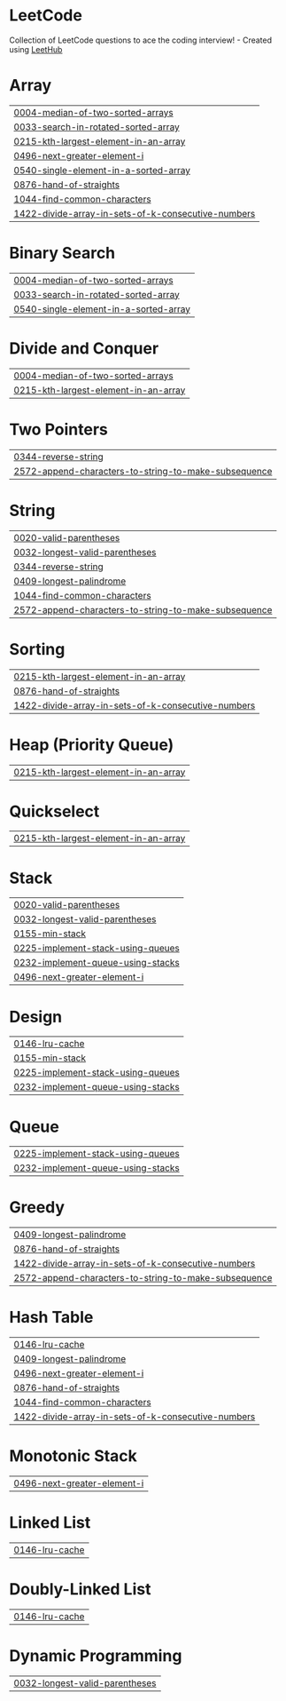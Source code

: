 # LeetCode
Collection of LeetCode questions to ace the coding interview! - Created using [LeetHub](https://github.com/QasimWani/LeetHub)


# Array
|  |
| ------- |
| [0004-median-of-two-sorted-arrays](https://github.com/mohammad-sohel04/LeetCode/tree/master/0004-median-of-two-sorted-arrays) |
| [0033-search-in-rotated-sorted-array](https://github.com/mohammad-sohel04/LeetCode/tree/master/0033-search-in-rotated-sorted-array) |
| [0215-kth-largest-element-in-an-array](https://github.com/mohammad-sohel04/LeetCode/tree/master/0215-kth-largest-element-in-an-array) |
| [0496-next-greater-element-i](https://github.com/mohammad-sohel04/LeetCode/tree/master/0496-next-greater-element-i) |
| [0540-single-element-in-a-sorted-array](https://github.com/mohammad-sohel04/LeetCode/tree/master/0540-single-element-in-a-sorted-array) |
| [0876-hand-of-straights](https://github.com/mohammad-sohel04/LeetCode/tree/master/0876-hand-of-straights) |
| [1044-find-common-characters](https://github.com/mohammad-sohel04/LeetCode/tree/master/1044-find-common-characters) |
| [1422-divide-array-in-sets-of-k-consecutive-numbers](https://github.com/mohammad-sohel04/LeetCode/tree/master/1422-divide-array-in-sets-of-k-consecutive-numbers) |
# Binary Search
|  |
| ------- |
| [0004-median-of-two-sorted-arrays](https://github.com/mohammad-sohel04/LeetCode/tree/master/0004-median-of-two-sorted-arrays) |
| [0033-search-in-rotated-sorted-array](https://github.com/mohammad-sohel04/LeetCode/tree/master/0033-search-in-rotated-sorted-array) |
| [0540-single-element-in-a-sorted-array](https://github.com/mohammad-sohel04/LeetCode/tree/master/0540-single-element-in-a-sorted-array) |
# Divide and Conquer
|  |
| ------- |
| [0004-median-of-two-sorted-arrays](https://github.com/mohammad-sohel04/LeetCode/tree/master/0004-median-of-two-sorted-arrays) |
| [0215-kth-largest-element-in-an-array](https://github.com/mohammad-sohel04/LeetCode/tree/master/0215-kth-largest-element-in-an-array) |
# Two Pointers
|  |
| ------- |
| [0344-reverse-string](https://github.com/mohammad-sohel04/LeetCode/tree/master/0344-reverse-string) |
| [2572-append-characters-to-string-to-make-subsequence](https://github.com/mohammad-sohel04/LeetCode/tree/master/2572-append-characters-to-string-to-make-subsequence) |
# String
|  |
| ------- |
| [0020-valid-parentheses](https://github.com/mohammad-sohel04/LeetCode/tree/master/0020-valid-parentheses) |
| [0032-longest-valid-parentheses](https://github.com/mohammad-sohel04/LeetCode/tree/master/0032-longest-valid-parentheses) |
| [0344-reverse-string](https://github.com/mohammad-sohel04/LeetCode/tree/master/0344-reverse-string) |
| [0409-longest-palindrome](https://github.com/mohammad-sohel04/LeetCode/tree/master/0409-longest-palindrome) |
| [1044-find-common-characters](https://github.com/mohammad-sohel04/LeetCode/tree/master/1044-find-common-characters) |
| [2572-append-characters-to-string-to-make-subsequence](https://github.com/mohammad-sohel04/LeetCode/tree/master/2572-append-characters-to-string-to-make-subsequence) |
# Sorting
|  |
| ------- |
| [0215-kth-largest-element-in-an-array](https://github.com/mohammad-sohel04/LeetCode/tree/master/0215-kth-largest-element-in-an-array) |
| [0876-hand-of-straights](https://github.com/mohammad-sohel04/LeetCode/tree/master/0876-hand-of-straights) |
| [1422-divide-array-in-sets-of-k-consecutive-numbers](https://github.com/mohammad-sohel04/LeetCode/tree/master/1422-divide-array-in-sets-of-k-consecutive-numbers) |
# Heap (Priority Queue)
|  |
| ------- |
| [0215-kth-largest-element-in-an-array](https://github.com/mohammad-sohel04/LeetCode/tree/master/0215-kth-largest-element-in-an-array) |
# Quickselect
|  |
| ------- |
| [0215-kth-largest-element-in-an-array](https://github.com/mohammad-sohel04/LeetCode/tree/master/0215-kth-largest-element-in-an-array) |
# Stack
|  |
| ------- |
| [0020-valid-parentheses](https://github.com/mohammad-sohel04/LeetCode/tree/master/0020-valid-parentheses) |
| [0032-longest-valid-parentheses](https://github.com/mohammad-sohel04/LeetCode/tree/master/0032-longest-valid-parentheses) |
| [0155-min-stack](https://github.com/mohammad-sohel04/LeetCode/tree/master/0155-min-stack) |
| [0225-implement-stack-using-queues](https://github.com/mohammad-sohel04/LeetCode/tree/master/0225-implement-stack-using-queues) |
| [0232-implement-queue-using-stacks](https://github.com/mohammad-sohel04/LeetCode/tree/master/0232-implement-queue-using-stacks) |
| [0496-next-greater-element-i](https://github.com/mohammad-sohel04/LeetCode/tree/master/0496-next-greater-element-i) |
# Design
|  |
| ------- |
| [0146-lru-cache](https://github.com/mohammad-sohel04/LeetCode/tree/master/0146-lru-cache) |
| [0155-min-stack](https://github.com/mohammad-sohel04/LeetCode/tree/master/0155-min-stack) |
| [0225-implement-stack-using-queues](https://github.com/mohammad-sohel04/LeetCode/tree/master/0225-implement-stack-using-queues) |
| [0232-implement-queue-using-stacks](https://github.com/mohammad-sohel04/LeetCode/tree/master/0232-implement-queue-using-stacks) |
# Queue
|  |
| ------- |
| [0225-implement-stack-using-queues](https://github.com/mohammad-sohel04/LeetCode/tree/master/0225-implement-stack-using-queues) |
| [0232-implement-queue-using-stacks](https://github.com/mohammad-sohel04/LeetCode/tree/master/0232-implement-queue-using-stacks) |
# Greedy
|  |
| ------- |
| [0409-longest-palindrome](https://github.com/mohammad-sohel04/LeetCode/tree/master/0409-longest-palindrome) |
| [0876-hand-of-straights](https://github.com/mohammad-sohel04/LeetCode/tree/master/0876-hand-of-straights) |
| [1422-divide-array-in-sets-of-k-consecutive-numbers](https://github.com/mohammad-sohel04/LeetCode/tree/master/1422-divide-array-in-sets-of-k-consecutive-numbers) |
| [2572-append-characters-to-string-to-make-subsequence](https://github.com/mohammad-sohel04/LeetCode/tree/master/2572-append-characters-to-string-to-make-subsequence) |
# Hash Table
|  |
| ------- |
| [0146-lru-cache](https://github.com/mohammad-sohel04/LeetCode/tree/master/0146-lru-cache) |
| [0409-longest-palindrome](https://github.com/mohammad-sohel04/LeetCode/tree/master/0409-longest-palindrome) |
| [0496-next-greater-element-i](https://github.com/mohammad-sohel04/LeetCode/tree/master/0496-next-greater-element-i) |
| [0876-hand-of-straights](https://github.com/mohammad-sohel04/LeetCode/tree/master/0876-hand-of-straights) |
| [1044-find-common-characters](https://github.com/mohammad-sohel04/LeetCode/tree/master/1044-find-common-characters) |
| [1422-divide-array-in-sets-of-k-consecutive-numbers](https://github.com/mohammad-sohel04/LeetCode/tree/master/1422-divide-array-in-sets-of-k-consecutive-numbers) |
# Monotonic Stack
|  |
| ------- |
| [0496-next-greater-element-i](https://github.com/mohammad-sohel04/LeetCode/tree/master/0496-next-greater-element-i) |
# Linked List
|  |
| ------- |
| [0146-lru-cache](https://github.com/mohammad-sohel04/LeetCode/tree/master/0146-lru-cache) |
# Doubly-Linked List
|  |
| ------- |
| [0146-lru-cache](https://github.com/mohammad-sohel04/LeetCode/tree/master/0146-lru-cache) |
# Dynamic Programming
|  |
| ------- |
| [0032-longest-valid-parentheses](https://github.com/mohammad-sohel04/LeetCode/tree/master/0032-longest-valid-parentheses) |